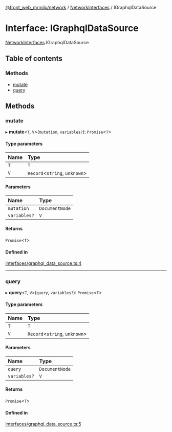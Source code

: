 [@front_web_mrmilu/network](../Network.md) / [NetworkInterfaces](../modules/NetworkInterfaces.md) / IGraphqlDataSource

# Interface: IGraphqlDataSource

[NetworkInterfaces](../modules/NetworkInterfaces.md).IGraphqlDataSource

## Table of contents

### Methods

- [mutate](NetworkInterfaces.IGraphqlDataSource.md#mutate)
- [query](NetworkInterfaces.IGraphqlDataSource.md#query)

## Methods

### mutate

▸ **mutate**<`T`, `V`\>(`mutation`, `variables?`): `Promise`<`T`\>

#### Type parameters

| Name | Type |
| :------ | :------ |
| `T` | `T` |
| `V` | `Record`<`string`, `unknown`\> |

#### Parameters

| Name | Type |
| :------ | :------ |
| `mutation` | `DocumentNode` |
| `variables?` | `V` |

#### Returns

`Promise`<`T`\>

#### Defined in

[interfaces/graphql_data_source.ts:4](https://github.com/mrmilu/front_web_mrmilu/blob/f39c3e6/packages/network/src/interfaces/graphql_data_source.ts#L4)

___

### query

▸ **query**<`T`, `V`\>(`query`, `variables?`): `Promise`<`T`\>

#### Type parameters

| Name | Type |
| :------ | :------ |
| `T` | `T` |
| `V` | `Record`<`string`, `unknown`\> |

#### Parameters

| Name | Type |
| :------ | :------ |
| `query` | `DocumentNode` |
| `variables?` | `V` |

#### Returns

`Promise`<`T`\>

#### Defined in

[interfaces/graphql_data_source.ts:5](https://github.com/mrmilu/front_web_mrmilu/blob/f39c3e6/packages/network/src/interfaces/graphql_data_source.ts#L5)
